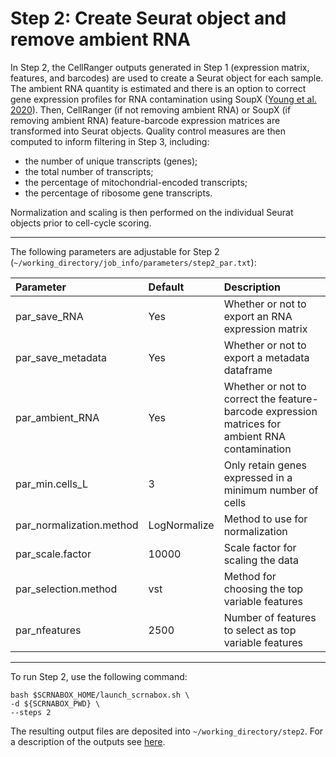 # Step 2: Create Seurat object and remove ambient RNA
In Step 2, the CellRanger outputs generated in Step 1 (expression matrix, features, and barcodes) are used to create a Seurat object for each sample. The ambient RNA quantity is estimated and there is an option to correct gene expression profiles for RNA contamination using SoupX ([Young et al. 2020](https://academic.oup.com/gigascience/article/9/12/giaa151/6049831)). Then, CellRanger (if not removing ambient RNA) or SoupX (if removing ambient RNA) feature-barcode expression matrices are transformed into Seurat objects. Quality control measures are then computed to inform filtering in Step 3, including:

- the number of unique transcripts (genes);
- the total number of transcripts;
- the percentage of mitochondrial-encoded transcripts; 
- the percentage of ribosome gene transcripts.

Normalization and scaling is then performed on the individual Seurat objects prior to cell-cycle scoring.
 - - - -
The following parameters are adjustable for Step 2 (`~/working_directory/job_info/parameters/step2_par.txt`):

|Parameter|Default|Description|
|:--|:--|:--|
|par_save_RNA| Yes| Whether or not to export an RNA expression matrix|
|par_save_metadata| Yes|Whether or not to export a metadata dataframe|
|par_ambient_RNA| Yes|Whether or not to correct the feature-barcode expression matrices for ambient RNA contamination|
|par_min.cells_L| 3|Only retain genes expressed in a minimum number of cells|
|par_normalization.method|LogNormalize|Method to use for normalization|
|par_scale.factor|10000|Scale factor for scaling the data|
|par_selection.method|vst|Method for choosing the top variable features|
|par_nfeatures|2500|Number of features to select as top variable features|

 - - - -

To run Step 2, use the following command:
```
bash $SCRNABOX_HOME/launch_scrnabox.sh \
-d ${SCRNABOX_PWD} \
--steps 2
```

The resulting output files are deposited into `~/working_directory/step2`. For a description of the outputs see [here](outputs.md).


